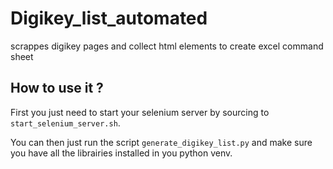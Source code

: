 # Digikey_list_automated
scrappes digikey pages and collect html elements to create excel command sheet
## How to use it ?
First you just need to start your selenium server by sourcing to `start_selenium_server.sh`.

You can then just run the script `generate_digikey_list.py` and make sure you have all the librairies installed in you python venv.